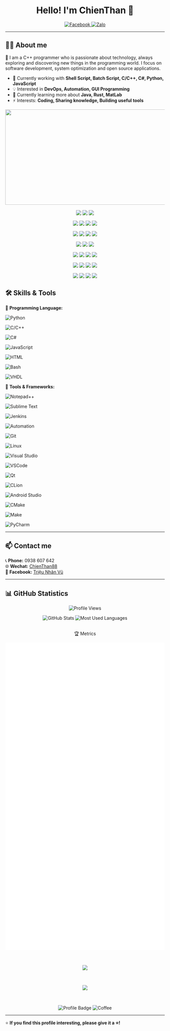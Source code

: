 
<h1 align="center">Hello! I'm ChienThan 👋</h1>

<p align="center">
 <a href="https://www.facebook.com/trieulo999999/" target="_blank">
 <img src="https://img.shields.io/badge/Facebook-%231877F2.svg?style=for-the-badge&logo=facebook&logoColor=white" alt="Facebook">
 </a>
 
 
 <a href="https://zalo.me/0938607642" target="_blank">
 <img src="https://img.shields.io/badge/Zalo-%230182CA.svg?style=for-the-badge&logo=web&logoColor=white" alt="Zalo">
 </a>

</p>

---

## 👨‍💻 About me
🚀 I am a C++ programmer who is passionate about technology, always exploring and discovering new things in the programming world. I focus on software development, system optimization and open source applications.

- 🔭 Currently working with **Shell Script, Batch Script, C/C++, C#, Python, JavaScript**
- 💡 Interested in **DevOps, Automation, GUI Programming**
- 🌱 Currently learning more about **Java, Rust, MatLab**
- ⚡ Interests: **Coding, Sharing knowledge, Building useful tools**

<div align="center">
    <a href="https://www.gitanimals.org/en_US">
        <img
          src="https://render.gitanimals.org/farms/minh-9999"
          width="1000"
          height="300"
        />
    </a>
</div>

<p align="center">
    <img src="https://img.shields.io/badge/Dog-🐶_Cute-orange?style=for-the-badge" />
    <img src="https://img.shields.io/badge/Dragon-🐲_Roaring-green?style=for-the-badge" />
    <img src="https://img.shields.io/badge/🐱_Cat-Cute-pink?style=for-the-badge" />
</p>

<p align="center">
    <img src="https://img.shields.io/badge/🦊_Fox-Clever-orange?style=for-the-badge" />
    <img src="https://img.shields.io/badge/🐼_Panda-Lazy-black?style=for-the-badge" />
    <img src="https://img.shields.io/badge/🦄_Unicorn-Magic-purple?style=for-the-badge" />
    <img src="https://img.shields.io/badge/🐢_Turtle-Slow-green?style=for-the-badge" />
</p>

<p align="center">
    <img src="https://img.shields.io/badge/🐧_Penguin-Cool-blue?style=flat-square" />
    <img src="https://img.shields.io/badge/🦁_Lion-Brave-gold?style=flat-square" />
    <img src="https://img.shields.io/badge/🐰_Bunny-Fast-pink?style=flat-square" />
    <img src="https://img.shields.io/badge/🐳_Whale-Huge-cyan?style=flat-square" />
</p>

<p align="center">
  <img src="https://img.shields.io/badge/🐍_Snake-Sneaky-green?style=plastic" />
  <img src="https://img.shields.io/badge/🦉_Owl-Wise-brown?style=plastic" />
  <img src="https://img.shields.io/badge/🐴_Horse-Strong-darkred?style=plastic" />
</p>

<p align="center">
  <img src="https://img.shields.io/badge/🐸_Frog-Jumpy-limegreen?style=for-the-badge" />
  <img src="https://img.shields.io/badge/🦢_Swan-Elegant-white?style=for-the-badge" />
  <img src="https://img.shields.io/badge/🦅_Eagle-Powerful-darkblue?style=for-the-badge" />
  <img src="https://img.shields.io/badge/🦒_Giraffe-Tall-yellow?style=for-the-badge" />
</p>

<p align="center">
  <img src="https://img.shields.io/badge/🐙_Octopus-Smart-purple?style=flat-square" />
  <img src="https://img.shields.io/badge/🦩_Flamingo-Stylish-pink?style=flat-square" />
  <img src="https://img.shields.io/badge/🦓_Zebra-Unique-black?style=flat-square" />
  <img src="https://img.shields.io/badge/🦔_Hedgehog-Cute-brown?style=flat-square" />
</p>

<p align="center">
  <img src="https://img.shields.io/badge/🐝_Bee-Busy-gold?style=plastic" />
  <img src="https://img.shields.io/badge/🦋_Butterfly-Colorful-lightblue?style=plastic" />
  <img src="https://img.shields.io/badge/🦭_Seal-Playful-gray?style=plastic" />
  <img src="https://img.shields.io/badge/🦘_Kangaroo-Jumpy-orange?style=plastic" />
</p>


## 🛠 Skills & Tools

🔹 **Programming Language:**

![Python](https://img.shields.io/badge/Python-%233776AB.svg?style=flat&logo=python&logoColor=white) 

![C/C++](https://img.shields.io/badge/C/C++-%23F7DF1E.svg?style=flat&logo=c_c++&logoColor=black)

![C#](https://img.shields.io/badge/C%23-%23239120.svg?style=flat&logo=csharp&logoColor=white)

![JavaScript](https://img.shields.io/badge/JavaScript-%23777BB4.svg?style=flat&logo=javascript&logoColor=white)

![HTML](https://img.shields.io/badge/HTML-%23E34F26.svg?style=flat&logo=html5&logoColor=white)

![Bash](https://img.shields.io/badge/Bash-%234EAA25.svg?style=flat&logo=gnu-bash&logoColor=white)

![VHDL](https://img.shields.io/badge/VHDL-%23007EC6.svg?style=flat&logo=vhdl&logoColor=white)

🔹 **Tools & Frameworks:**

![Notepad++](https://img.shields.io/badge/Notepad++-%2388CC02.svg?style=flat&logo=notepad%2B%2B&logoColor=white)

![Sublime Text](https://img.shields.io/badge/Sublime%20Text-FF9999.svg?style=flat&logo=sublimetext&logoColor=white)

![Jenkins](https://img.shields.io/badge/Jenkins-CC0000.svg?style=flat&logo=jenkins&logoColor=white)

![Automation](https://img.shields.io/badge/Automation-%23FF6F00.svg?style=flat&logo=robot-framework&logoColor=white)

![Git](https://img.shields.io/badge/Git-%23F05032.svg?style=flat&logo=git&logoColor=white)

![Linux](https://img.shields.io/badge/Linux-%23FCC624.svg?style=flat&logo=linux&logoColor=black)

![Visual Studio](https://img.shields.io/badge/Visual_Studio-5C2D91.svg?style=flat&logo=visualstudio&logoColor=white)

![VSCode](https://img.shields.io/badge/VSCode-A7C7E7.svg?style=flat&logo=visualstudiocode&logoColor=007ACC)

![Qt](https://img.shields.io/badge/Qt-A7DFB5.svg?style=flat&logo=qt&logoColor=white)

![CLion](https://img.shields.io/badge/CLion-A5D8FF.svg?style=flat&logo=clion&logoColor=white)

![Android Studio](https://img.shields.io/badge/Android%20Studio-20C997.svg?style=flat&logo=androidstudio&logoColor=white)

![CMake](https://img.shields.io/badge/CMake-F4DADA.svg?style=flat&logo=cmake&logoColor=white)

![Make](https://img.shields.io/badge/Make-D2B48C.svg?style=flat&logo=gnubash&logoColor=white)

![PyCharm](https://img.shields.io/badge/PyCharm-E91E63.svg?style=flat&logo=pycharm&logoColor=white)


---

## 📫 Contact me
📞 **Phone:** 0938 607 642  
🌐 **Wechat:** [ChienThan88](https://i.ibb.co/qYhSfyHy/my-qr.jpg)  
📌 **Facebook:** [Triệu Nhân Vũ](https://www.facebook.com/trieulo999999/)  

---

## 📊 GitHub Statistics

<p align="center">
 <img src="https://komarev.com/ghpvc/?username=minh-9999&color=blue&style=for-the-badge" alt="Profile Views">
</p>

<p align="center">
  <img height="180em" src="https://github-readme-stats.vercel.app/api?username=minh-9999&show_icons=true&theme=aura" alt="GitHub Stats"/>
  <img height="180em" src="https://github-readme-stats.vercel.app/api/top-langs/?username=minh-9999&layout=compact&theme=ambient_gradient" alt="Most Used Languages"/>
</p>

<p align="center">
  <br>
  🏆 Metrics
</p>

<p align="center">
  <img src="https://raw.githubusercontent.com/minh-9999/minh-9999/main/github-metrics.svg" alt="Metrics" style="margin-bottom: 30px;"/>
</p>

<p align="center">
  <img src="https://skillicons.dev/icons?i=cpp,cs,py,java,js,ts,react,nodejs,go,docker,kubernetes,git,github,vscode" style="margin-bottom: 30px;"/>
</p>

<p align="center">
  <img src="https://media.giphy.com/media/qgQUggAC3Pfv687qPC/giphy.gif" width="400" style="margin-bottom: 30px;"/>
</p>

<p align="center">
  <img src="https://img.shields.io/badge/Code-Always%20Learning-blue?style=flat-square" alt="Profile Badge"/>
  <img src="https://img.shields.io/badge/Coffee-Lover-ff69b4?style=flat-square&logo=buymeacoffee" alt="Coffee"/>
</p>


---

⭐ **If you find this profile interesting, please give it a ⭐!**
